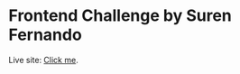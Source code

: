 # Frontend Challenge by Suren Fernando
Live site: [Click me](https://frontend-challenge-0.netlify.app/).


